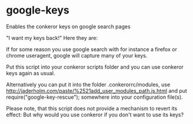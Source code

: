 # google-keys
Enables the conkeror keys on google search pages

"I want my keys back!" Here they are:

If for some reason you use google search with for instance a firefox
or chrome useragent, google will capture many of your keys.

Put this script into your conkeror scripts folder and you can use
conkeror keys again as usual.

Alternatively you can put it into the folder .conkerorrc/modules, use
http://jaderholm.com/paste/%2521add_user_modules_path.js.html and put
require("google-key-rescue"); somewhere into your configuration
file(s).

Please note, that this script does not provide a mechanism to revert
its effect: But why would you use conkeror if you don't want to use
its keys?